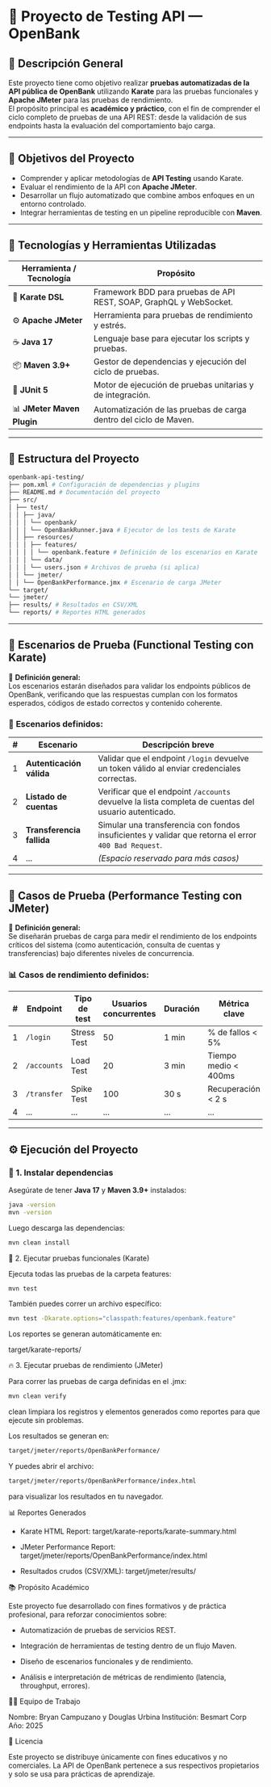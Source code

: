# 🏦 Proyecto de Testing API — OpenBank

## 📘 Descripción General

Este proyecto tiene como objetivo realizar **pruebas automatizadas de la API pública de OpenBank** utilizando **Karate** para las pruebas funcionales y **Apache JMeter** para las pruebas de rendimiento.  
El propósito principal es **académico y práctico**, con el fin de comprender el ciclo completo de pruebas de una API REST: desde la validación de sus endpoints hasta la evaluación del comportamiento bajo carga.

---

## 🎯 Objetivos del Proyecto

- Comprender y aplicar metodologías de **API Testing** usando Karate.
- Evaluar el rendimiento de la API con **Apache JMeter**.
- Desarrollar un flujo automatizado que combine ambos enfoques en un entorno controlado.
- Integrar herramientas de testing en un pipeline reproducible con **Maven**.

---

## 🧰 Tecnologías y Herramientas Utilizadas

| Herramienta / Tecnología | Propósito |
|---------------------------|------------|
| 🐍 **Karate DSL** | Framework BDD para pruebas de API REST, SOAP, GraphQL y WebSocket. |
| ⚙️ **Apache JMeter** | Herramienta para pruebas de rendimiento y estrés. |
| ☕ **Java 17** | Lenguaje base para ejecutar los scripts y pruebas. |
| 📦 **Maven 3.9+** | Gestor de dependencias y ejecución del ciclo de pruebas. |
| 🧩 **JUnit 5** | Motor de ejecución de pruebas unitarias y de integración. |
| 📊 **JMeter Maven Plugin** | Automatización de las pruebas de carga dentro del ciclo de Maven. |

---

## 📁 Estructura del Proyecto

```bash
openbank-api-testing/
├── pom.xml # Configuración de dependencias y plugins
├── README.md # Documentación del proyecto
├── src/
│ ├── test/
│ │ ├── java/
│ │ │ └── openbank/
│ │ │ └── OpenBankRunner.java # Ejecutor de los tests de Karate
│ │ ├── resources/
│ │ │ ├── features/
│ │ │ │ └── openbank.feature # Definición de los escenarios en Karate
│ │ │ └── data/
│ │ │ └── users.json # Archivos de prueba (si aplica)
│ │ └── jmeter/
│ │ └── OpenBankPerformance.jmx # Escenario de carga JMeter
└── target/
└── jmeter/
├── results/ # Resultados en CSV/XML
└── reports/ # Reportes HTML generados
```
---

## 🧪 Escenarios de Prueba (Functional Testing con Karate)

📌 **Definición general:**  
Los escenarios estarán diseñados para validar los endpoints públicos de OpenBank, verificando que las respuestas cumplan con los formatos esperados, códigos de estado correctos y contenido coherente.

### 🧩 **Escenarios definidos:**

| # | Escenario | Descripción breve |
|---|------------|-------------------|
| 1 | **Autenticación válida** | Validar que el endpoint `/login` devuelve un token válido al enviar credenciales correctas. |
| 2 | **Listado de cuentas** | Verificar que el endpoint `/accounts` devuelve la lista completa de cuentas del usuario autenticado. |
| 3 | **Transferencia fallida** | Simular una transferencia con fondos insuficientes y validar que retorna el error `400 Bad Request`. |
| 4 | ... | *(Espacio reservado para más casos)* |

---

## 🚀 Casos de Prueba (Performance Testing con JMeter)

📌 **Definición general:**  
Se diseñarán pruebas de carga para medir el rendimiento de los endpoints críticos del sistema (como autenticación, consulta de cuentas y transferencias) bajo diferentes niveles de concurrencia.

### 📊 **Casos de rendimiento definidos:**

| # | Endpoint | Tipo de test | Usuarios concurrentes | Duración | Métrica clave |
|---|-----------|---------------|------------------------|-----------|----------------|
| 1 | `/login` | Stress Test | 50 | 1 min | % de fallos < 5% |
| 2 | `/accounts` | Load Test | 20 | 3 min | Tiempo medio < 400ms |
| 3 | `/transfer` | Spike Test | 100 | 30 s | Recuperación < 2 s |
| 4 | ... | ... | ... | ... | ... |

---

## ⚙️ Ejecución del Proyecto

### 🔧 1. Instalar dependencias
Asegúrate de tener **Java 17** y **Maven 3.9+** instalados:

```bash
java -version
mvn -version
```
Luego descarga las dependencias:

```bash
mvn clean install
```

🧩 2. Ejecutar pruebas funcionales (Karate)

Ejecuta todas las pruebas de la carpeta features:

```bash
mvn test
```

También puedes correr un archivo específico:
```bash
mvn test -Dkarate.options="classpath:features/openbank.feature"
```

Los reportes se generan automáticamente en:

target/karate-reports/

🔥 3. Ejecutar pruebas de rendimiento (JMeter)

Para correr las pruebas de carga definidas en el .jmx:

```bash
mvn clean verify
```
clean limpiara los registros y elementos generados como reportes para que ejecute sin problemas.

Los resultados se generan en:

```bash
target/jmeter/reports/OpenBankPerformance/
```

Y puedes abrir el archivo:
```bash
target/jmeter/reports/OpenBankPerformance/index.html
```
para visualizar los resultados en tu navegador.

📊 Reportes Generados

* Karate HTML Report: target/karate-reports/karate-summary.html

* JMeter Performance Report: target/jmeter/reports/OpenBankPerformance/index.html

* Resultados crudos (CSV/XML): target/jmeter/results/

📚 Propósito Académico

Este proyecto fue desarrollado con fines formativos y de práctica profesional, para reforzar conocimientos sobre:

* Automatización de pruebas de servicios REST.

* Integración de herramientas de testing dentro de un flujo Maven.

* Diseño de escenarios funcionales y de rendimiento.

* Análisis e interpretación de métricas de rendimiento (latencia, throughput, errores).

👩‍💻 Equipo de Trabajo

Nombre: Bryan Campuzano y Douglas Urbina
Institución: Besmart Corp
Año: 2025

📝 Licencia

Este proyecto se distribuye únicamente con fines educativos y no comerciales.
La API de OpenBank pertenece a sus respectivos propietarios y solo se usa para prácticas de aprendizaje.